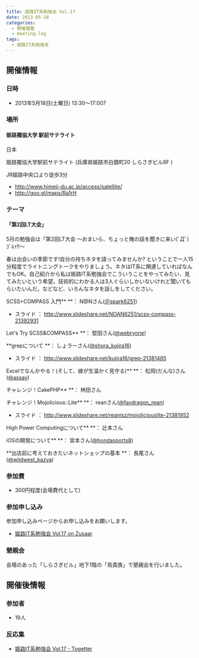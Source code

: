```yaml
---
title: 姫路IT系勉強会 Vol.17
date: 2013-05-18
categories:
  - 開催履歴
  - meeting-log
tags:
  - 姫路IT系勉強会
---
```


## 開催情報

### 日時

- 2013年5月18日(土曜日) 13:30～17:007

### 場所

#### 姫路獨協大学 駅前サテライト

日本

姫路獨協大学駅前サテライト (兵庫県姫路市白銀町20 しらさぎビル6F )

JR姫路中央口より徒歩3分

- <http://www.himeji-du.ac.jp/access/satellite/>
- <http://goo.gl/maps/Ra1rH>

### テーマ

#### 「第2回LT大会」

5月の勉強会は「第2回LT大会 ～おまいら、ちょっと俺の話を聞きに来い(ﾟДﾟ)ｺﾞﾙｧ!!～

春は出会いの季節です!自分の持ちネタを語ってみませんか? ということで一人15分程度でライトニングトークをやりましょう。ネタはIT系に関連していればなんでもOK。自己紹介から私は姫路IT系勉強会でこういうことをやってみたい、見てみたいという希望。技術的にわかる人は3人ぐらいしかいないけれど聞いてもらいたいんだ。などなど、いろんなネタを話しをしてください。

SCSS+COMPASS 入門** **： N@Nさん([＠spark6251](https://twitter.com/spark6251))

- スライド ： <http://www.slideshare.net/NOAN6251/scss-compass-21392931>

Let's Try SCSS&COMPASS** **： 堅田さん([@webryone](http://twitter.com/webryone))

**grepについて **： しょラーさん([@shora\_kujira16](https://twitter.com/shora_kujira16))

- スライド ： <http://www.slideshare.net/kujira16/grep-21381485>

Excelでなんかやる！(そして、嫁が生温かく見守る)** **： 松岡(だんな)さん([@assay](https://twitter.com/assay))

チャレンジ！CakePHP** **： 林田さん

チャレンジ！Mojolicious::Lite** **： reanさん([@favdragon\_rean](https://twitter.com/favdragon_rean))

- スライド ： <http://www.slideshare.net/reanisz/mojoliciouslite-21381952>

High Power Computingについて** **： 辻本さん

iOSの開発について** **： 宮本さん([@hondasports8](https://twitter.com/hondasports8))

**出店前に考えておきたいネットショップの基本 **： 長尾さん([@wildwest\_kazya](https://twitter.com/wildwest_kazya))

### 参加費

- 300円程度(会場費代として)

### 参加申し込み

参加申し込みページからお申し込みをお願いします。

- [姫路IT系勉強会 Vol.17 on Zusaar](http://www.zusaar.com/event/677004)

### 懇親会

会場のあった「しらさぎビル」地下1階の「鳥貴族」で懇親会を行いました。

## 開催後情報

### 参加者

- 19人

### 反応集

- [姫路IT系勉強会 Vol.17 - Togetter](http://togetter.com/li/506950) 
